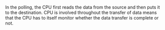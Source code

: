 In the polling, the CPU first reads the data from the source and then puts it to the destination. CPU is involved throughout the transfer of data means that the CPU has to itself monitor whether the data transfer is complete or not.